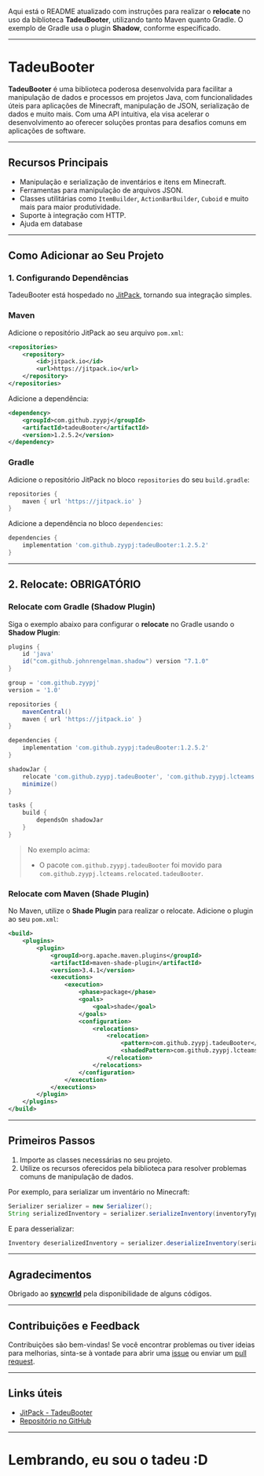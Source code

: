 Aqui está o README atualizado com instruções para realizar o **relocate** no uso da biblioteca **TadeuBooter**, utilizando tanto Maven quanto Gradle. O exemplo de Gradle usa o plugin **Shadow**, conforme especificado.

---

# TadeuBooter

**TadeuBooter** é uma biblioteca poderosa desenvolvida para facilitar a manipulação de dados e processos em projetos Java, com funcionalidades úteis para aplicações de Minecraft, manipulação de JSON, serialização de dados e muito mais. Com uma API intuitiva, ela visa acelerar o desenvolvimento ao oferecer soluções prontas para desafios comuns em aplicações de software.

---

## Recursos Principais

- Manipulação e serialização de inventários e itens em Minecraft.
- Ferramentas para manipulação de arquivos JSON.
- Classes utilitárias como `ItemBuilder`, `ActionBarBuilder`, `Cuboid` e muito mais para maior produtividade.
- Suporte à integração com HTTP.
- Ajuda em database

---

## Como Adicionar ao Seu Projeto

### 1. Configurando Dependências

TadeuBooter está hospedado no [JitPack](https://jitpack.io/), tornando sua integração simples.

### Maven

Adicione o repositório JitPack ao seu arquivo `pom.xml`:

```xml
<repositories>
    <repository>
        <id>jitpack.io</id>
        <url>https://jitpack.io</url>
    </repository>
</repositories>
```

Adicione a dependência:

```xml
<dependency>
    <groupId>com.github.zyypj</groupId>
    <artifactId>tadeuBooter</artifactId>
    <version>1.2.5.2</version>
</dependency>
```

### Gradle

Adicione o repositório JitPack no bloco `repositories` do seu `build.gradle`:

```gradle
repositories {
    maven { url 'https://jitpack.io' }
}
```

Adicione a dependência no bloco `dependencies`:

```gradle
dependencies {
    implementation 'com.github.zyypj:tadeuBooter:1.2.5.2'
}
```

---

## 2. Relocate: OBRIGATÓRIO

### Relocate com Gradle (Shadow Plugin)

Siga o exemplo abaixo para configurar o **relocate** no Gradle usando o **Shadow Plugin**:

```gradle
plugins {
    id 'java'
    id("com.github.johnrengelman.shadow") version "7.1.0"
}

group = 'com.github.zyypj'
version = '1.0'

repositories {
    mavenCentral()
    maven { url 'https://jitpack.io' }
}

dependencies {
    implementation 'com.github.zyypj:tadeuBooter:1.2.5.2'
}

shadowJar {
    relocate 'com.github.zyypj.tadeuBooter', 'com.github.zyypj.lcteams.relocated.tadeuBooter'
    minimize()
}

tasks {
    build {
        dependsOn shadowJar
    }
}
```

> No exemplo acima:
> - O pacote `com.github.zyypj.tadeuBooter` foi movido para `com.github.zyypj.lcteams.relocated.tadeuBooter`.

### Relocate com Maven (Shade Plugin)

No Maven, utilize o **Shade Plugin** para realizar o relocate. Adicione o plugin ao seu `pom.xml`:

```xml
<build>
    <plugins>
        <plugin>
            <groupId>org.apache.maven.plugins</groupId>
            <artifactId>maven-shade-plugin</artifactId>
            <version>3.4.1</version>
            <executions>
                <execution>
                    <phase>package</phase>
                    <goals>
                        <goal>shade</goal>
                    </goals>
                    <configuration>
                        <relocations>
                            <relocation>
                                <pattern>com.github.zyypj.tadeuBooter</pattern>
                                <shadedPattern>com.github.zyypj.lcteams.relocated.tadeuBooter</shadedPattern>
                            </relocation>
                        </relocations>
                    </configuration>
                </execution>
            </executions>
        </plugin>
    </plugins>
</build>
```

---

## Primeiros Passos

1. Importe as classes necessárias no seu projeto.
2. Utilize os recursos oferecidos pela biblioteca para resolver problemas comuns de manipulação de dados.

Por exemplo, para serializar um inventário no Minecraft:

```java
Serializer serializer = new Serializer();
String serializedInventory = serializer.serializeInventory(inventoryType, inventory);
```

E para desserializar:

```java
Inventory deserializedInventory = serializer.deserializeInventory(serializedInventory);
```

---

## Agradecimentos

Obrigado ao [**syncwrld**](https://github.com/syncwrld) pela disponibilidade de alguns códigos.

---

## Contribuições e Feedback

Contribuições são bem-vindas! Se você encontrar problemas ou tiver ideias para melhorias, sinta-se à vontade para abrir uma [issue](https://github.com/zyypj/tadeuBooter/issues) ou enviar um [pull request](https://github.com/zyypj/tadeuBooter/pulls).

---

## Links úteis

- [JitPack - TadeuBooter](https://jitpack.io/#zyypj/tadeuBooter/v0.5)
- [Repositório no GitHub](https://github.com/zyypj/tadeuBooter)

---

# Lembrando, eu sou o tadeu :D
